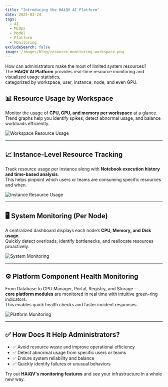 ```yaml
---
title: "Introducing the HAiQV AI Platform"
date: 2025-03-24
tags:
  - AI
  - MLOps
  - Model
  - Platform
  - Monitoring
excludeSearch: false
image: /images/blog/resource-monitoring-workspace.png
---
```

How can administrators make the most of limited system resources?  
The **HAiQV AI Platform** provides real-time resource monitoring and visualized usage statistics,  
categorized by workspace, user, instance, node, and even GPU.

<!--more-->


## 📊 Resource Usage by Workspace

Monitor the usage of **CPU, GPU, and memory per workspace** at a glance.  
Trend graphs help you identify spikes, detect abnormal usage, and balance workloads efficiently.

![Workspace Resource Usage](/images/blog/resource-monitoring-workspace.png)

---

## 📈 Instance-Level Resource Tracking

Track resource usage per instance along with **Notebook execution history and time-based analysis**.  
This helps pinpoint which users or teams are consuming specific resources and when.

![Instance Resource Usage](/images/blog/resource-monitoring-instance.png)

---

## 🖥️ System Monitoring (Per Node)

A centralized dashboard displays each node’s **CPU, Memory, and Disk usage**.  
Quickly detect overloads, identify bottlenecks, and reallocate resources proactively.

![System Monitoring](/images/blog/resource-monitoring-system.png)

---

## ⚙️ Platform Component Health Monitoring

From Database to GPU Manager, Portal, Registry, and Storage –  
**core platform modules** are monitored in real time with intuitive green-ring indicators.  
This enables quick health checks and faster incident responses.

![Platform Monitoring](/images/blog/resource-monitoring-platform.png)

---

## ✅ How Does It Help Administrators?

- ✅ Avoid resource waste and improve operational efficiency  
- ✅ Detect abnormal usage from specific users or teams  
- ✅ Ensure system reliability and balance  
- ✅ Quickly identify failures or unusual behaviors

Try out **HAiQV's monitoring features** and see your infrastructure in a whole new way.


